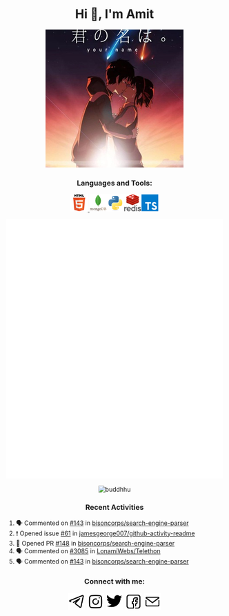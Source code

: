 <h1 align="center">Hi 👋, I'm Amit</h1>

<p align="center"><img src="assets/tg_dp.png" alt="buddhhu" /></p>

<h3 align="center">Languages and Tools:</h3>

<p align="center"><a href="https://www.w3.org/html/" target="_blank"><img src="https://raw.githubusercontent.com/devicons/devicon/master/icons/html5/html5-original-wordmark.svg" alt="html5" width="40" height="40"/></a><a href="https://www.mongodb.com/" target="_blank"> <img src="https://raw.githubusercontent.com/devicons/devicon/master/icons/mongodb/mongodb-original-wordmark.svg" alt="mongodb" width="40" height="40"/></a><a href="https://www.python.org" target="_blank"><img src="https://raw.githubusercontent.com/devicons/devicon/master/icons/python/python-original.svg" alt="python" width="40" height="40"/></a><a href="https://redis.io" target="_blank"><img src="https://raw.githubusercontent.com/devicons/devicon/master/icons/redis/redis-original-wordmark.svg" alt="redis" width="40" height="40"/></a><a href="https://www.typescriptlang.org/" target="_blank"><img src="https://raw.githubusercontent.com/devicons/devicon/master/icons/typescript/typescript-original.svg" alt="typescript" width="40" height="40"/></a></p>

<p align="center"><img src="assets/stats.svg" alt="buddhhu" /></p>

<p align="center"><img src="https://github-readme-streak-stats.herokuapp.com/?user=buddhhu" alt="buddhhu" /></p>

<h3 align="center">Recent Activities</h3>

<!--START_SECTION:activity-->
1. 🗣 Commented on [#143](https://github.com/bisoncorps/search-engine-parser/issues/143) in [bisoncorps/search-engine-parser](https://github.com/bisoncorps/search-engine-parser)
2. ❗️ Opened issue [#61](https://github.com/jamesgeorge007/github-activity-readme/issues/61) in [jamesgeorge007/github-activity-readme](https://github.com/jamesgeorge007/github-activity-readme)
3. 💪 Opened PR [#148](https://github.com/bisoncorps/search-engine-parser/pull/148) in [bisoncorps/search-engine-parser](https://github.com/bisoncorps/search-engine-parser)
4. 🗣 Commented on [#3085](https://github.com/LonamiWebs/Telethon/issues/3085) in [LonamiWebs/Telethon](https://github.com/LonamiWebs/Telethon)
5. 🗣 Commented on [#143](https://github.com/bisoncorps/search-engine-parser/issues/143) in [bisoncorps/search-engine-parser](https://github.com/bisoncorps/search-engine-parser)
<!--END_SECTION:activity-->

<h3 align="center">Connect with me:</h3>

<p align="center">
<a href="https://t.me/buddhhu"><img src="assets/tg.png" height=40px width=40px alt="buddhhu" /></a>
<a href="https://www.instagram.com/_itz_._amit_/"><img src="assets/ig.png" height=40px width=40px alt="_itz_._amit_" /></a>
<a href="https://twitter.com/kumar___amit"><img src="assets/twtt.png" height=40px width=40px alt="kumar___amit" /></a>
<a href="https://www.facebook.com/profile.php?id=100007712795589"><img src="assets/fb.png" height=40px weight=40px alt="Amit Sharma" /></a>
<a href="https://mail.google.com/mail/u/?authuser=amitsharma123234@gmail.com"><img src="assets/mail.png" height=40px width=40px alt="amitsharma123234@gmail.com" /></a>
</p>
